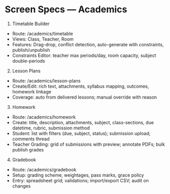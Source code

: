 # Screen Specs — Academics

1) Timetable Builder
- Route: /academics/timetable
- Views: Class, Teacher, Room
- Features: Drag-drop, conflict detection, auto-generate with constraints, publish/unpublish
- Constraints Editor: teacher max periods/day, room capacity, subject double-periods

2) Lesson Plans
- Route: /academics/lesson-plans
- Create/Edit: rich text, attachments, syllabus mapping, outcomes, homework linkage
- Coverage: auto from delivered lessons; manual override with reason

3) Homework
- Route: /academics/homework
- Create: title, description, attachments, subject, class-sections, due datetime, rubric, submission method
- Student: list with filters (due, subject, status); submission upload; comments thread
- Teacher Grading: grid of submissions with preview; annotate PDFs; bulk publish grades

4) Gradebook
- Route: /academics/gradebook
- Setup: grading scheme, weightages, pass marks, grace policy
- Entry: spreadsheet grid; validations; import/export CSV; audit on changes

